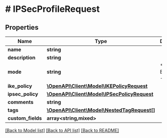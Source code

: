 # # IPSecProfileRequest

## Properties

Name | Type | Description | Notes
------------ | ------------- | ------------- | -------------
**name** | **string** |  |
**description** | **string** |  | [optional]
**mode** | **string** | * &#x60;esp&#x60; - ESP * &#x60;ah&#x60; - AH |
**ike_policy** | [**\OpenAPI\Client\Model\IKEPolicyRequest**](IKEPolicyRequest.md) |  |
**ipsec_policy** | [**\OpenAPI\Client\Model\IPSecPolicyRequest**](IPSecPolicyRequest.md) |  |
**comments** | **string** |  | [optional]
**tags** | [**\OpenAPI\Client\Model\NestedTagRequest[]**](NestedTagRequest.md) |  | [optional]
**custom_fields** | **array<string,mixed>** |  | [optional]

[[Back to Model list]](../../README.md#models) [[Back to API list]](../../README.md#endpoints) [[Back to README]](../../README.md)
